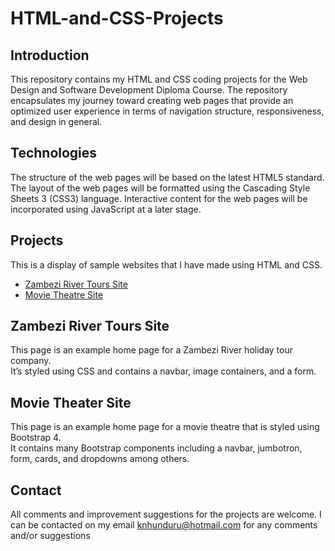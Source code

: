# HTML-and-CSS-Projects
## Introduction
This repository contains my HTML and CSS coding projects for the Web Design and Software Development Diploma Course.
The repository encapsulates my journey toward creating web pages that provide an optimized user experience in terms of navigation structure, responsiveness, and design in general.
## Technologies
The structure of the web pages will be based on the latest HTML5 standard.
The layout of the web pages will be formatted using the Cascading Style Sheets 3 (CSS3) language.
Interactive content for the web pages will be incorporated using JavaScript at a later stage.
## Projects
This is a display of sample websites that I have made using HTML and CSS.<br>
- [Zambezi River Tours Site](https://github.com/KennethNhunduru/HTML-and-CSS-Projects/tree/main/Zambezi_River_Tours_Project)<br>
- [Movie Theatre Site](https://github.com/KennethNhunduru/HTML-and-CSS-Projects/tree/master/bootstrap4_project])
## Zambezi River Tours Site
This page is an example home page for a Zambezi River holiday tour company.<br> 
It’s styled using CSS and contains a navbar, image containers, and a form.
## Movie Theater Site
This page is an example home page for a movie theatre that is styled using Bootstrap 4.<br> 
It contains many Bootstrap components including a navbar, jumbotron, form, cards, and dropdowns among others.
## Contact
All comments and improvement suggestions for the projects are welcome.
I can be contacted on my email <knhunduru@hotmail.com> for any comments and/or suggestions



